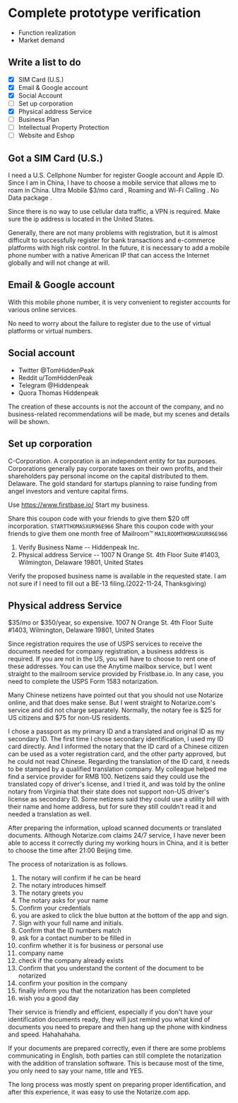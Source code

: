 # Complete prototype verification

- Function realization
- Market demand

## Write a list to do

- [x] SIM Card (U.S.)
- [x] Email & Google account
- [x] Social Account
- [ ] Set up corporation
- [x] Physical address Service
- [ ] Business Plan
- [ ] Intellectual Property Protection
- [ ] Website and Eshop

## Got a SIM Card (U.S.)

I need a U.S. Cellphone Number for register Google account and Apple ID.
Since I am in China, I have to choose a mobile service that allows me to roam in China.
Ultra Mobile $3/mo card , Roaming and Wi-Fi Calling . No Data package .

Since there is no way to use cellular data traffic, a VPN is required. Make sure the ip address is located in the United States.

Generally, there are not many problems with registration, but it is almost difficult to successfully register for bank transactions and e-commerce platforms with high risk control.
In the future, it is necessary to add a mobile phone number with a native American IP that can access the Internet globally and will not change at will.

## Email & Google account

With this mobile phone number, it is very convenient to register accounts for various online services.

No need to worry about the failure to register due to the use of virtual platforms or virtual numbers.

## Social account

- Twitter @TomHiddenPeak
- Reddit u/TomHiddenPeak
- Telegram @Hiddenpeak
- Quora Thomas Hiddenpeak

The creation of these accounts is not the account of the company, and no business-related recommendations will be made, but my scenes and details will be shown.

## Set up corporation

C-Corporation. A corporation is an independent entity for tax purposes. Corporations generally pay corporate taxes on their own profits, and their shareholders pay personal income on the capital distributed to them.
Delaware. The gold standard for startups planning to raise funding from angel investors and venture capital firms.

Use https://www.firstbase.io/ Start my business. 

Share this coupon code with your friends to give them $20 off incorporation.
`
STARTTHOMASXUR96E966
`
Share this coupon code with your friends to give them one month free of Mailroom™
`
MAILROOMTHOMASXUR96E966
`

1. Verify Business Name -- Hiddenpeak Inc.
2. Physical address Service -- 1007 N Orange St. 4th Floor  Suite #1403, Wilmington, Delaware 19801, United States

Verify the proposed business name is available in the requested state.
I am not sure if I need to fill out a BE-13 filing.(2022-11-24, Thanksgiving)

## Physical address Service

$35/mo or $350/year, so expensive.
1007 N Orange St. 4th Floor  Suite #1403, Wilmington, Delaware 19801, United States

Since registration requires the use of USPS services to receive the documents needed for company registration, a business address is required.
If you are not in the US, you will have to choose to rent one of these addresses.
You can use the Anytime mailbox service, but I went straight to the mailroom service provided by Fristbase.io.
In any case, you need to complete the USPS Form 1583 notarization.

Many Chinese netizens have pointed out that you should not use Notarize online, and that does make sense.
But I went straight to Notarize.com's service and did not charge separately.
Normally, the notary fee is $25 for US citizens and $75 for non-US residents.

I chose a passport as my primary ID and a translated and original ID as my secondary ID.
The first time I chose secondary identification, I used my ID card directly.
And I informed the notary that the ID card of a Chinese citizen can be used as a voter registration card, and the other party approved, but he could not read Chinese.
Regarding the translation of the ID card, it needs to be stamped by a qualified translation company. My colleague helped me find a service provider for RMB 100.
Netizens said they could use the translated copy of driver's license, and I tried it, and was told by the online notary from Virginia that their state does not support non-US driver's license as secondary ID.
Some netizens said they could use a utility bill with their name and home address, but for sure they still couldn't read it and needed a translation as well.

After preparing the information, upload scanned documents or translated documents.
Although Notarize.com claims 24/7 service, I have never been able to access it correctly during my working hours in China, and it is better to choose the time after 21:00 Beijing time.

The process of notarization is as follows.
1. The notary will confirm if he can be heard
2. The notary introduces himself
3. The notary greets you
4. The notary asks for your name
5. Confirm your credentials
6. you are asked to click the blue button at the bottom of the app and sign.
7. Sign with your full name and initials.
12. Confirm that the ID numbers match
8. ask for a contact number to be filled in
9. confirm whether it is for business or personal use
10. company name
11. check if the company already exists
13. Confirm that you understand the content of the document to be notarized
14. confirm your position in the company
15. finally inform you that the notarization has been completed
16. wish you a good day

Their service is friendly and efficient, especially if you don't have your identification documents ready, they will just remind you what kind of documents you need to prepare and then hang up the phone with kindness and speed. Hahahahaha.

If your documents are prepared correctly, even if there are some problems communicating in English, both parties can still complete the notarization with the addition of translation software. This is because most of the time, you only need to say your name, title and YES.

The long process was mostly spent on preparing proper identification, and after this experience, it was easy to use the Notarize.com app.

